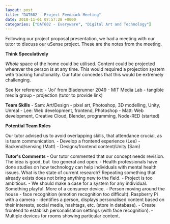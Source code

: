 ```yaml
---
layout: post
title: "DAT602 - Project Feedback Meeting"
date: 2018-11-01 07:57:28 +0000
categories: ["DAT602 - Everyware", "Digital Art and Technology"]
---
```


Following our project proposal presentation, we had a meeting with our tutor to discuss our uSense project. These are the notes from the meeting.

**Think Speculatively**

*Whole* space of the home could be utilised. Content could be projected wherever the person is at any time. This would required a projection system with tracking functionality. Our tutor concedes that this would be extremely challenging.

See for reference:
 	- 'Joi' from Bladerunner 2049
 	- MIT Media Lab - tangible media group - projection (tutor to provide link)

**Team Skills**
 	- Sam: Art/Design - pixel art, Photoshop, 3D modelling, Unity, Unreal
 	- Lee: Web development, frontend, Photoshop
 	- Matt: Web development, Creative Cloud, Blender, programming, Node-RED (started)

**Potential Team Roles**

Our tutor advised us to avoid overlapping skills, that attendance crucial, as is team communication.
 	- Develop a frontend experience (Lee)
 	- Backend/sensing (Matt)
 	- Designs/frontend content/Unity (Sam)

**Tutor's Comments**
 	- Our tutor commented that our concept needs revision. The idea is good, but  too general and open.
 	- Health professionals have done studies on how technology can help individuals with mental health issues. What is the state of current research? Repeating something that already exists does not bring anything new to the field.
 	- Project is too ambitious.
 	- We should make a case for a system for any individual. Something playful. More of a consumer device.
 	- Person moving around the house - face recognition (emotion recognition too difficult). Raspberry Pi with a camera - identifies a person, displays personalised content based on their interests, social media, hashtags, etc. (store in database).
 	- Create frontend to establish personalisation settings (with face recognition).
 	- Multiple devices for rooms showing particular content.

